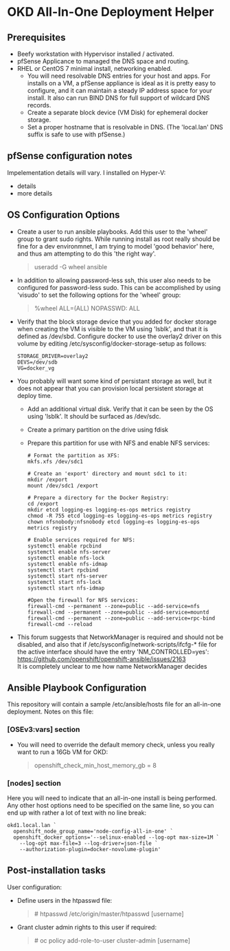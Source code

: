 # OKD All-In-One Deployment Helper

## Prerequisites

- Beefy workstation with Hypervisor installed / activated.
- pfSense Applicance to managed the DNS space and routing.
- RHEL or CentOS 7 minimal install, networking enabled.
  - You will need resolvable DNS entries for your host and apps.  For installs on a VM, a pfSense appliance is ideal as it is pretty easy to configure, and it can maintain a steady IP address space for your install.  It also can run BIND DNS for full support of wildcard DNS records.
  - Create a separate block device (VM Disk) for ephemeral docker storage.
  - Set a proper hostname that is resolvable in DNS. (The 'local.lan' DNS suffix is safe to use with pfSense.)

## pfSense configuration notes

Impelementation details will vary.  I installed on Hyper-V:

- details
- more details

## OS Configuration Options

- Create a user to run ansible playbooks.  Add this user to the 'wheel' group to grant sudo rights.  While running install as root really should be fine for a dev environmnet, I am trying to model 'good behavior' here, and thus am attempting to do this 'the right way'.

  > useradd -G wheel ansible

- In addition to allowing password-less ssh, this user also needs to be configured for password-less sudo.  This can be accomplished by using 'visudo' to set the following options for the 'wheel' group:

  > %wheel  ALL=(ALL)       NOPASSWD: ALL

- Verify that the block storage device that you added for docker storage when creating the VM is visible to the VM using 'lsblk', and that it is defined as /dev/sbd.  Configure docker to use the overlay2 driver on this volume by editing /etc/sysconfig/docker-storage-setup as follows:

      STORAGE_DRIVER=overlay2
      DEVS=/dev/sdb
      VG=docker_vg

- You probably will want some kind of persistant storage as well, but it does not appear that you can provision local persistent storage at deploy time.
  - Add an additional virtual disk.  Verify that it can be seen by the OS using 'lsblk'.  It should be surfaced as /dev/sdc.
  - Create a primary partition on the drive using fdisk
  - Prepare this partition for use with NFS and enable NFS services:

        # Format the partition as XFS:
        mkfs.xfs /dev/sdc1

        # Create an 'export' directory and mount sdc1 to it:
        mkdir /export
        mount /dev/sdc1 /export

        # Prepare a directory for the Docker Registry:
        cd /export
        mkdir etcd logging-es logging-es-ops metrics registry
        chmod -R 755 etcd logging-es logging-es-ops metrics registry
        chown nfsnobody:nfsnobody etcd logging-es logging-es-ops metrics registry

        # Enable services required for NFS:
        systemctl enable rpcbind
        systemctl enable nfs-server
        systemctl enable nfs-lock
        systemctl enable nfs-idmap
        systemctl start rpcbind
        systemctl start nfs-server
        systemctl start nfs-lock
        systemctl start nfs-idmap

        #Open the firewall for NFS services:
        firewall-cmd --permanent --zone=public --add-service=nfs
        firewall-cmd --permanent --zone=public --add-service=mountd
        firewall-cmd --permanent --zone=public --add-service=rpc-bind
        firewall-cmd --reload

- This forum suggests that NetworkManager is required and should not be disabled, and also that if /etc/sysconfig/network-scripts/ifcfg-* file for the active interface should have the entry 'NM_CONTROLLED=yes':  
https://github.com/openshift/openshift-ansible/issues/2163  
It is completely unclear to me how name NetworkManager decides 

## Ansible Playbook Configuration

This repository will contain a sample /etc/ansible/hosts file for an all-in-one deployment.  Notes on this file:

### [OSEv3:vars] section

- You will need to override the default memory check, unless you really want to run a 16Gb VM for OKD:

  > openshift_check_min_host_memory_gb = 8

### [nodes] section

Here you will need to indicate that an all-in-one install is being performed.  Any other host options need to be specified on the same line, so you can end up with rather a lot of text with no line break:

    okd1.local.lan `
      openshift_node_group_name='node-config-all-in-one' `
      openshift_docker_options='--selinux-enabled --log-opt max-size=1M `
        --log-opt max-file=3 --log-driver=json-file `
        --authorization-plugin=docker-novolume-plugin'

## Post-installation tasks

User configuration:

- Define users in the htpasswd file:

  > \# htpasswd /etc/origin/master/htpasswd [username]

- Grant cluster admin rights to this user if required:

  > \# oc policy add-role-to-user cluster-admin [username]
